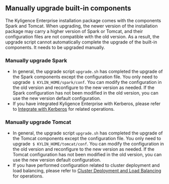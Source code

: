 ## Manually upgrade built-in components

The Kyligence Enterprise installation package comes with the components Spark and Tomcat. When upgrading, the newer version of the installation package may carry a higher version of Spark or Tomcat, and their configuration files are not compatible with the old version. As a result, the upgrade script cannot automatically complete the upgrade of the built-in components. It needs to be upgraded manually.

### Manually upgrade Spark

- In general, the upgrade script `upgrade.sh` has completed the upgrade of the Spark components except the configuration file. You only need to upgrade` $ KYLIN_HOME/spark/conf`. You can modify the configuration in the old version and reconfigure to the new version as needed. If the Spark configuration has not been modified in the old version, you can use the new version default configuration.
- If you have integrated Kyligence Enterprise with Kerberos, please refer to [Integrate with Kerberos](../../security/kerberos.en.md) for related operations.

### Manually upgrade Tomcat
- In general, the upgrade script `upgrade.sh` has completed the upgrade of the Tomcat components except the configuration file. You only need to upgrade` $ KYLIN_HOME/tomcat/conf`. You can modify the configuration in the old version and reconfigure to the new version as needed. If the Tomcat configuration has not been modified in the old version, you can use the new version default configuration.
- If you have performed configuration related to cluster deployment and load balancing, please refer to [Cluster Deployment and Load Balancing](../../installation/deploy/cluster_lb.en.md) for operations.